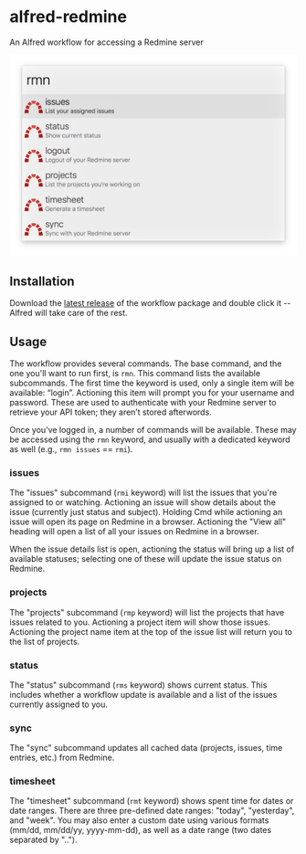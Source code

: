 # alfred-redmine

An Alfred workflow for accessing a Redmine server

![Screenshot](doc/main_menu.png)


## Installation

Download the [latest release](https://github.com/jason0x43/alfred-redmine/releases) of the workflow package and double click it -- Alfred will take care of the rest.


## Usage

The workflow provides several commands. The base command, and the one you'll want to run first, is `rmn`. This command lists the available subcommands. The first time the keyword is used, only a single item will be available: “login”. Actioning this item will prompt you for your username and password. These are used to authenticate with your Redmine server to retrieve your API token; they aren’t stored afterwords.

Once you’ve logged in, a number of commands will be available. These may be accessed using the `rmn` keyword, and usually with a dedicated keyword as well (e.g., `rmn issues` == `rmi`).

### issues

The "issues" subcommand (`rmi` keyword) will list the issues that you're assigned to or watching. Actioning an issue will show details about the issue (currently just status and subject). Holding Cmd while actioning an issue will open its page on Redmine in a browser. Actioning the "View all" heading will open a list of all your issues on Redmine in a browser.

When the issue details list is open, actioning the status will bring up a list of available statuses; selecting one of these will update the issue status on Redmine.

### projects

The "projects" subcommand (`rmp` keyword) will list the projects that have issues related to you. Actioning a project item will show those issues. Actioning the project name item at the top of the issue list will return you to the list of projects.

### status

The "status" subcommand (`rms` keyword) shows current status. This includes whether a workflow update is available and a list of the issues currently assigned to you.

### sync

The "sync" subcommand updates all cached data (projects, issues, time entries, etc.) from Redmine.

### timesheet

The "timesheet" subcommand (`rmt` keyword) shows spent time for dates or date ranges. There are three pre-defined date ranges: "today", "yesterday", and "week". You may also enter a custom date using various formats (mm/dd, mm/dd/yy, yyyy-mm-dd), as well as a date range (two dates separated by "..").
